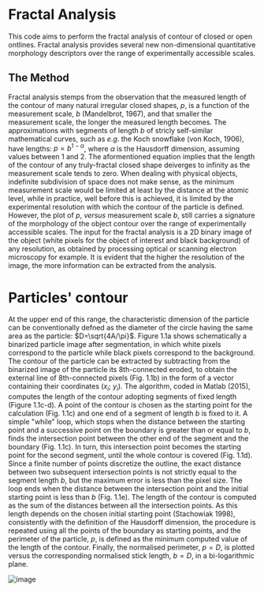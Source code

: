 # Fractal Analysis
This code aims to perform the fractal analysis of contour of closed or open ontlines. Fractal analysis provides several new non-dimensional quantitative morphology descriptors over the range of experimentally accessible scales.   

## The Method
Fractal analysis stemps from the observation that the measured length of the contour of many natural irregular closed shapes, $p$, is a function of the measurement scale, $b$ (Mandelbrot, 1967), and that smaller the measurement scale, the longer the measured length becomes. The approximations with segments of length $b$ of stricly self-similar mathematical curves, such as $e.g.$ the Koch snowflake (von Koch, 1906), have lengths: 
$p=b^{1-\alpha}$, where $\alpha$ is the Hausdorff dimension, assuming values between 1 and 2. The aformentioned equation implies that the length of the contour of any truly-fractal closed shape deiverges to infinity as the measurement scale tends to zero. When dealing with physical objects, indefinite subdivision of space does not make sense, as the minimum measurement scale would be limited at least by the distance at the atomic level, while in practice, well before this is achieved, it is limited by the experimental resolution with which the contour of the particle is defined. However, the plot of $p$, $versus$ measurement scale $b$, still carries a signature of the morphology of the object contour over the range of experimentally accessible scales. 
The input for the fractal analysis is a 2D binary image of the object (white pixels for the object of interest and black background) of any resolution, as obtained by processing optical or scanning electron microscopy for example. It is evident that the higher the resolution of the image, the more information can be extracted from the analysis.

# Particles' contour
At the upper end of this range, the characteristic dimension of the particle can be conventionally defned as the diameter of the circle having the same area as the particle: $D=\sqrt{4A/\pi}$.
Figure 1.1a shows schematically a binarized particle image after segmentation, in which white pixels correspond to the particle while black pixels correspond to the background.
The contour of the particle can be extracted by subtracting from the binarized image of the particle its 8th-connected eroded, to obtain the external line of 8th-connected pixels (Fig. 1.1b) in the form of a vector containing their coordinates ($x_i$; $y_i$).
The algorithm, coded in Matlab (2015), computes the length of the contour adopting segments of fixed length (Figure 1.1c-d). A point of the contour is chosen as the starting point for the calculation (Fig. 1.1c) and one end of a segment of length $b$ is fixed to it. A simple "while" loop, which stops when the distance between the starting point and a successive point on the boundary is greater than or equal to $b$, finds the intersection point between the other end of the segment and the boundary (Fig. 1.1c). In turn, this intersection point becomes the starting point for the second segment, until the whole contour is covered (Fig. 1.1d). Since a finite number of points discretize the outline, the exact distance between two subsequent intersection points is not strictly equal to the segment length $b$, but the maximum error is less than the pixel size. The loop ends when the distance between the
intersection point and the initial starting point is less than $b$ (Fig. 1.1e). The length of the contour is computed as the sum of the distances between all the intersection points. As this length depends on the chosen initial starting point (Stachowiak 1998), consistently with the definition of the Hausdorff dimension, the procedure is repeated using all the points of the boundary as starting points, and the perimeter of the particle, $p$, is defined as the minimum computed value of the length of the contour.
Finally, the normalised perimeter, $p=D$, is plotted versus the corresponding normalised stick length, $b=D$, in a bi-logarithmic plane.

![image](https://user-images.githubusercontent.com/110109054/189143019-4f36ddc5-354e-4a72-9802-f1e1dfc416ba.png)


